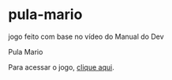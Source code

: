 # pula-mario
jogo feito com base no vídeo do Manual do Dev

Pula Mario

Para acessar o jogo, <a href="https://GOSHA7cc.github.io/mario-jump/game.html" target="_blank" rel="external">clique aqui</a>.</p>
